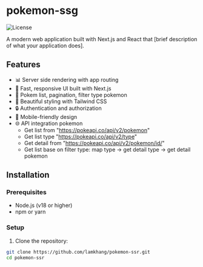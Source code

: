 # pokemon-ssg

![License](https://img.shields.io/badge/license-MIT-blue.svg)

A modern web application built with Next.js and React that [brief description of what your application does].

## Features

- 📊 Server side rendering with app routing
- 🚀 Fast, responsive UI built with  Next.js
- 📄 Pokem list, pagination, filter type pokemon
- 🎨 Beautiful styling with Tailwind CSS
- 🔒 Authentication and authorization
- 📱 Mobile-friendly design
- 🌐 API integration pokemon
  + Get list from "https://pokeapi.co/api/v2/pokemon"
  + Get list type "https://pokeapi.co/api/v2/type"
  + Get detail from  "https://pokeapi.co/api/v2/pokemon/id/"
  + Get list base on filter type: map type -> get detail type -> get detail pokemon

## Installation

### Prerequisites

- Node.js (v18 or higher)
- npm or yarn

### Setup

1. Clone the repository:

```bash
git clone https://github.com/lamkhang/pokemon-ssr.git
cd pokemon-ssr
